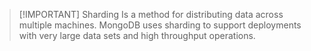 
> [!IMPORTANT] Sharding
> Is a method for distributing data across multiple machines. MongoDB uses sharding to support deployments with very large data sets and high throughput operations.